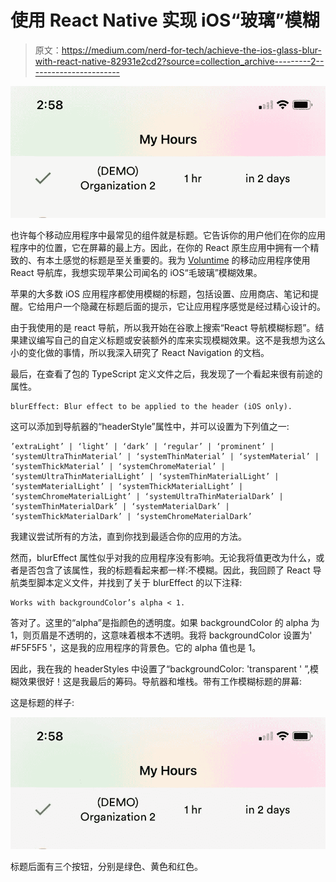 # 使用 React Native 实现 iOS“玻璃”模糊

> 原文：<https://medium.com/nerd-for-tech/achieve-the-ios-glass-blur-with-react-native-82931e2cd2?source=collection_archive---------2----------------------->

![](img/36c9be43d4515c742d1c8c238bb74f09.png)

也许每个移动应用程序中最常见的组件就是标题。它告诉你的用户他们在你的应用程序中的位置，它在屏幕的最上方。因此，在你的 React 原生应用中拥有一个精致的、有本土感觉的标题是至关重要的。我为 [Voluntime](https://voluntime.org) 的移动应用程序使用 React 导航库，我想实现苹果公司闻名的 iOS“毛玻璃”模糊效果。

苹果的大多数 iOS 应用程序都使用模糊的标题，包括设置、应用商店、笔记和提醒。它给用户一个隐藏在标题后面的提示，它让应用程序感觉是经过精心设计的。

由于我使用的是 react 导航，所以我开始在谷歌上搜索“React 导航模糊标题”。结果建议编写自己的自定义标题或安装额外的库来实现模糊效果。这不是我想为这么小的变化做的事情，所以我深入研究了 React Navigation 的文档。

最后，在查看了包的 TypeScript 定义文件之后，我发现了一个看起来很有前途的属性。

```
blurEffect: Blur effect to be applied to the header (iOS only).
```

这可以添加到导航器的“headerStyle”属性中，并可以设置为下列值之一:

```
’extraLight’ | ‘light’ | ‘dark’ | ‘regular’ | ‘prominent’ | ‘systemUltraThinMaterial’ | ‘systemThinMaterial’ | ‘systemMaterial’ | ‘systemThickMaterial’ | ‘systemChromeMaterial’ | ‘systemUltraThinMaterialLight’ | ‘systemThinMaterialLight’ | ‘systemMaterialLight’ | ‘systemThickMaterialLight’ | ‘systemChromeMaterialLight’ | ‘systemUltraThinMaterialDark’ | ‘systemThinMaterialDark’ | ‘systemMaterialDark’ | ‘systemThickMaterialDark’ | ‘systemChromeMaterialDark’
```

我建议尝试所有的方法，直到你找到最适合你的应用的方法。

然而，blurEffect 属性似乎对我的应用程序没有影响。无论我将值更改为什么，或者是否包含了该属性，我的标题看起来都一样:不模糊。因此，我回顾了 React 导航类型脚本定义文件，并找到了关于 blurEffect 的以下注释:

```
Works with backgroundColor’s alpha < 1.
```

答对了。这里的“alpha”是指颜色的透明度。如果 backgroundColor 的 alpha 为 1，则页眉是不透明的，这意味着根本不透明。我将 backgroundColor 设置为' #F5F5F5 '，这是我的应用程序的背景色。它的 alpha 值也是 1。

因此，我在我的 headerStyles 中设置了“backgroundColor: 'transparent ' ”,模糊效果很好！这是我最后的筹码。导航器和堆栈。带有工作模糊标题的屏幕:

这是标题的样子:

![](img/6b898913e35523af0bc328b3e2b2e5ab.png)

标题后面有三个按钮，分别是绿色、黄色和红色。